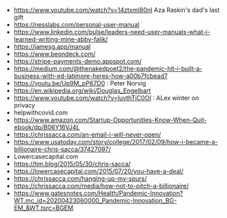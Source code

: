 - https://www.youtube.com/watch?v=14ztxmI80nI Aza Raskin's dad's last gift
- https://nesslabs.com/personal-user-manual
- https://www.linkedin.com/pulse/leaders-need-user-manuals-what-i-learned-writing-mine-abby-falik/
- https://jamesg.app/manual
- https://www.beondeck.com/
- https://stripe-payments-demo.appspot.com/
- https://medium.com/@thenakedpoet2/the-pandemic-hit-i-built-a-business-with-ed-latimore-heres-how-a00b7fcbead7
- https://youtu.be/Up9M_pP67D0 : Peter Norvig
- https://en.wikipedia.org/wiki/Douglas_Engelbart
- https://www.youtube.com/watch?v=luvthTjC0OI : ALex winter on privacy
- helpwithcovid.com
- https://www.amazon.com/Startup-Opportunities-Know-When-Quit-ebook/dp/B06Y16VJ4L
- https://chrissacca.com/an-email-i-will-never-open/
- https://www.usatoday.com/story/college/2017/02/09/how-i-became-a-billionaire-chris-sacca/37427097/
- Lowercasecapital.com  
- https://tim.blog/2015/05/30/chris-sacca/
- https://lowercasecapital.com/2015/07/20/you-have-a-deal/
- https://chrissacca.com/hanging-up-my-spurs/
- https://chrissacca.com/media/how-not-to-pitch-a-billionaire/
- https://www.gatesnotes.com/Health/Pandemic-Innovation?WT.mc_id=20200423060000_Pandemic-Innovation_BG-EM_&WT.tsrc=BGEM
